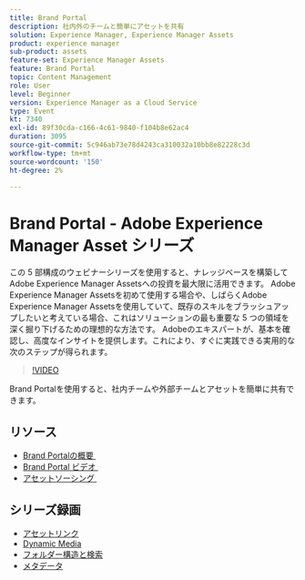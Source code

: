 ```yaml
---
title: Brand Portal
description: 社内外のチームと簡単にアセットを共有
solution: Experience Manager, Experience Manager Assets
product: experience manager
sub-product: assets
feature-set: Experience Manager Assets
feature: Brand Portal
topic: Content Management
role: User
level: Beginner
version: Experience Manager as a Cloud Service
type: Event
kt: 7340
exl-id: 89f30cda-c166-4c61-9840-f104b8e62ac4
duration: 3095
source-git-commit: 5c946ab73e78d4243ca310032a10bb8e82228c3d
workflow-type: tm+mt
source-wordcount: '150'
ht-degree: 2%

---
```


# Brand Portal - Adobe Experience Manager Asset シリーズ

この 5 部構成のウェビナーシリーズを使用すると、ナレッジベースを構築してAdobe Experience Manager Assetsへの投資を最大限に活用できます。 Adobe Experience Manager Assetsを初めて使用する場合や、しばらくAdobe Experience Manager Assetsを使用していて、既存のスキルをブラッシュアップしたいと考えている場合、これはソリューションの最も重要な 5 つの領域を深く掘り下げるための理想的な方法です。 Adobeのエキスパートが、基本を確認し、高度なインサイトを提供します。これにより、すぐに実践できる実用的な次のステップが得られます。

>[!VIDEO](https://video.tv.adobe.com/v/332133/?quality=12&learn=on&hidetitle=true)

Brand Portalを使用すると、社内チームや外部チームとアセットを簡単に共有できます。

## リソース

* [Brand Portalの概要 &#x200B;](https://experienceleague.adobe.com/docs/experience-manager-brand-portal/using/introduction/brand-portal.html?lang=ja)
* [Brand Portal ビデオ &#x200B;](https://experienceleague.adobe.com/docs/experience-manager-learn/assets/sharing/brand-portal/brand-portal.html?lang=ja)
* [&#x200B; アセットソーシング &#x200B;](https://experienceleague.adobe.com/docs/experience-manager-brand-portal/using/asset-sourcing-in-brand-portal/brand-portal-asset-sourcing.html?lang=ja)

## シリーズ録画

* [アセットリンク](asset-link.md)
* [Dynamic Media](dynamic-media.md)
* [フォルダー構造と検索](folder-structure-search.md)
* [メタデータ](metadata.md)

